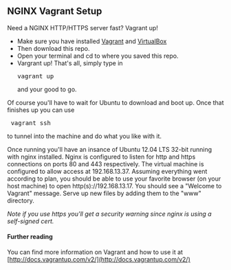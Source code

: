 ## NGINX Vagrant Setup

Need a NGINX HTTP/HTTPS server fast? Vagrant up!
* Make sure you have installed [Vagrant](http://docs.vagrantup.com/v2/installation/index.html)
and [VirtualBox](https://www.virtualbox.org/wiki/Downloads)
* Then download this repo.
* Open your terminal and cd to where you saved this repo.
* Vargrant up! That's all, simply type in <pre>vagrant up</pre> and your good to go.

Of course you'll have to wait for Ubuntu to download and boot up. Once that finishes up you can use
<pre> vagrant ssh</pre> to tunnel into the machine and do what you like with it.

Once running you'll have an insance of Ubuntu 12.04 LTS 32-bit running with nginx installed. Nginx
is configured to listen for http and https connections on ports 80 and 443 respectively. The virtual
machine is configured to allow access at 192.168.13.37.  Assuming everything went according to plan,
you should be able to use your favorite browser (on your host machine) to open http(s)://192.168.13.17.
You should see a "Welcome to Vagrant" message. Serve up new files by adding them to the "www"
directory.

*Note if you use https you'll get a security warning since nginx is using a self-signed cert.*

#### Further reading
You can find more information on Vagrant and how to use it at [http://docs.vagrantup.com/v2/](http://docs.vagrantup.com/v2/)


